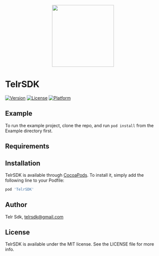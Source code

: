 <p align="center">
<img
src='https://github.com/telrsdk/TelrSDK/blob/master/Example/TelrSDK/Images.xcassets/logo.imageset/Telr-logo-green-rgb-2000w.png' width="200"/>
</p>

# TelrSDK

[![Version](https://img.shields.io/cocoapods/v/TelrSDK.svg?style=flat)](https://cocoapods.org/pods/TelrSDK)
[![License](https://img.shields.io/cocoapods/l/TelrSDK.svg?style=flat)](https://cocoapods.org/pods/TelrSDK)
[![Platform](https://img.shields.io/cocoapods/p/TelrSDK.svg?style=flat)](https://cocoapods.org/pods/TelrSDK)

## Example

To run the example project, clone the repo, and run `pod install` from the Example directory first.

## Requirements

## Installation

TelrSDK is available through [CocoaPods](https://cocoapods.org). To install
it, simply add the following line to your Podfile:

```ruby
pod 'TelrSDK'
```

## Author

Telr Sdk, telrsdk@gmail.com

## License

TelrSDK is available under the MIT license. See the LICENSE file for more info.
